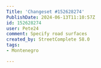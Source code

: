 ```yaml
---
Title: 'Changeset #152628274'
PublishDate: 2024-06-13T11:10:57Z
id: 152628274
user: Pete24
comment: Specify road surfaces
created_by: StreetComplete 58.0
tags:
- Montenegro

---
```

